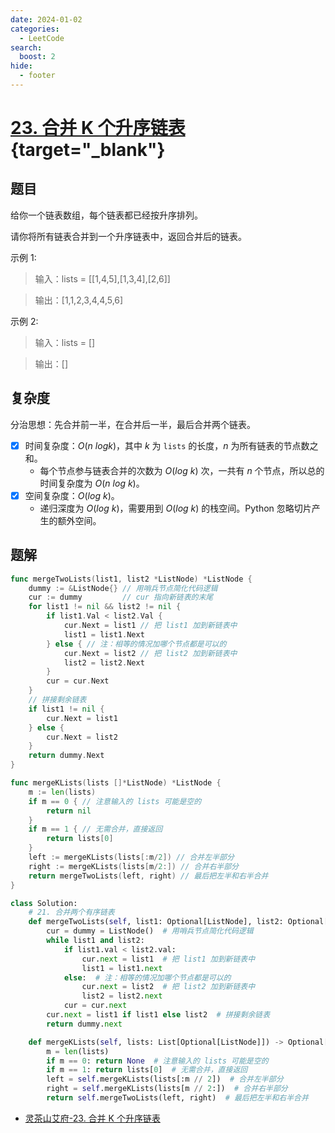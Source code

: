 ```yaml
---
date: 2024-01-02
categories:
  - LeetCode
search:
  boost: 2
hide:
  - footer
---
```


# [23. 合并 K 个升序链表](https://leetcode.cn/problems/merge-k-sorted-lists){target="_blank"}

## 题目

给你一个链表数组，每个链表都已经按升序排列。

请你将所有链表合并到一个升序链表中，返回合并后的链表。

示例 1:

> 输入：lists = [[1,4,5],[1,3,4],[2,6]]

> 输出：[1,1,2,3,4,4,5,6]

示例 2:

> 输入：lists = []

> 输出：[]

## 复杂度

分治思想：先合并前一半，在合并后一半，最后合并两个链表。

- [x] 时间复杂度：$O(n \ logk)$，其中 $k$ 为 `lists` 的长度，$n$ 为所有链表的节点数之和。
    - 每个节点参与链表合并的次数为 $O(log\ ⁡k)$ 次，一共有 $n$ 个节点，所以总的时间复杂度为 $O(n \ log\ ⁡k)$。
- [x] 空间复杂度：$O(log\ k)$。
    - 递归深度为 $O(log\ ⁡k)$，需要用到 $O(log\ ⁡k)$ 的栈空间。Python 忽略切片产生的额外空间。

## 题解

```go title="Go"
func mergeTwoLists(list1, list2 *ListNode) *ListNode {
    dummy := &ListNode{} // 用哨兵节点简化代码逻辑
    cur := dummy         // cur 指向新链表的末尾
    for list1 != nil && list2 != nil {
        if list1.Val < list2.Val {
            cur.Next = list1 // 把 list1 加到新链表中
            list1 = list1.Next
        } else { // 注：相等的情况加哪个节点都是可以的
            cur.Next = list2 // 把 list2 加到新链表中
            list2 = list2.Next
        }
        cur = cur.Next
    }
    // 拼接剩余链表
    if list1 != nil {
        cur.Next = list1
    } else {
        cur.Next = list2
    }
    return dummy.Next
}

func mergeKLists(lists []*ListNode) *ListNode {
    m := len(lists)
    if m == 0 { // 注意输入的 lists 可能是空的
        return nil
    }
    if m == 1 { // 无需合并，直接返回
        return lists[0]
    }
    left := mergeKLists(lists[:m/2]) // 合并左半部分
    right := mergeKLists(lists[m/2:]) // 合并右半部分
    return mergeTwoLists(left, right) // 最后把左半和右半合并
}
```

```python title="Python"
class Solution:
    # 21. 合并两个有序链表
    def mergeTwoLists(self, list1: Optional[ListNode], list2: Optional[ListNode]) -> Optional[ListNode]:
        cur = dummy = ListNode()  # 用哨兵节点简化代码逻辑
        while list1 and list2:
            if list1.val < list2.val:
                cur.next = list1  # 把 list1 加到新链表中
                list1 = list1.next
            else:  # 注：相等的情况加哪个节点都是可以的
                cur.next = list2  # 把 list2 加到新链表中
                list2 = list2.next
            cur = cur.next
        cur.next = list1 if list1 else list2  # 拼接剩余链表
        return dummy.next

    def mergeKLists(self, lists: List[Optional[ListNode]]) -> Optional[ListNode]:
        m = len(lists)
        if m == 0: return None  # 注意输入的 lists 可能是空的
        if m == 1: return lists[0]  # 无需合并，直接返回
        left = self.mergeKLists(lists[:m // 2])  # 合并左半部分
        right = self.mergeKLists(lists[m // 2:])  # 合并右半部分
        return self.mergeTwoLists(left, right)  # 最后把左半和右半合并
```

- [灵茶山艾府-23. 合并 K 个升序链表](https://leetcode.cn/problems/merge-k-sorted-lists/solutions/2384305/liang-chong-fang-fa-zui-xiao-dui-fen-zhi-zbzx/)
